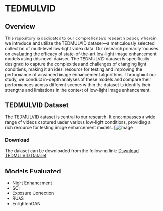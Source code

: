 # TEDMULVID
## Overview
This repository is dedicated to our comprehensive research paper, wherein we introduce and utilize the TEDMULVID dataset—a meticulously selected collection of multi-level low-light video data. Our research primarily focuses on evaluating the efficacy of state-of-the-art low-light image enhancement models using this novel dataset. The TEDMULVID dataset is specifically designed to capture the complexities and challenges of changing light conditions, making it an ideal resource for testing and improving the performance of advanced image enhancement algorithms. Throughout our study, we conduct in-depth analyses of these models and compare their performances across different scenes within the dataset to identify their strengths and limitations in the context of low-light image enhancement.

## TEDMULVID Dataset
The TEDMULVID dataset is central to our research. It encompasses a wide range of videos captured under various low-light conditions, providing a rich resource for testing image enhancement models.
[![image](https://resimlink.com/2p8CV-9I)
### Download
The dataset can be downloaded from the following link:
[Download TEDMULVID Dataset](https://drive.google.com/drive/folders/1-VpD7wjO0ly-EExo4J8ABfphJEdGZSqt?usp=drive_link)

## Models Evaluated
- Night Enhancement
- SCI
- Exposure Correction
- RUAS
- EnlightenGAN
